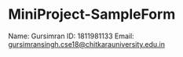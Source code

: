 ﻿# MiniProject-SampleForm
Name: Gursimran
ID: 1811981133
Email: gursimransingh.cse18@chitkarauniversity.edu.in
